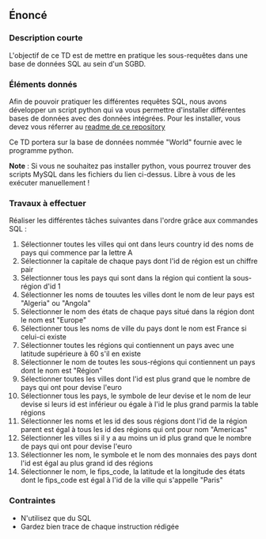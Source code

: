 ## Énoncé

### Description courte

L'objectif de ce TD est de mettre en pratique les sous-requêtes dans une base de données SQL au sein d'un SGBD.

### Éléments donnés 

Afin de pouvoir pratiquer les différentes requêtes SQL, nous avons développer un script python qui va vous permettre d'installer différentes bases de données avec des données intégrées. Pour les installer, vous devez vous réferrer au <a href="https://github.com/Microleadoff/database-installer-py" title="repository du code python d'installation des bases de données" target="_blank">readme de ce repository</a>

Ce TD portera sur la base de données nommée "World" fournie avec le programme python.

**Note** : Si vous ne souhaitez pas installer python, vous pourrez trouver des scripts MySQL dans les fichiers du lien ci-dessus. Libre à vous de les exécuter manuellement !

### Travaux à effectuer

Réaliser les différentes tâches suivantes dans l'ordre grâce aux commandes SQL :


1. Sélectionner toutes les villes qui ont dans leurs country id des noms de pays qui commence par la lettre A
2. Sélectionner la capitale de chaque pays dont l'id de région est un chiffre pair
3. Sélectionner tous les pays qui sont dans la région qui contient la sous-région d'id 1
4. Sélectionner les noms de touutes les villes dont le nom de leur pays est "Algeria" ou "Angola"
5. Sélectionner le nom des états de chaque pays situé dans la région dont le nom est "Europe"
6. Sélectionner tous les noms de ville du pays dont le nom est France si celui-ci existe
7. Sélectionner toutes les régions qui contiennent un pays avec une latitude supérieure à 60 s'il en existe
8. Sélectionner le nom de toutes les sous-régions qui contiennent un pays dont le nom est "Région"
9. Sélectionner toutes les villes dont l'id est plus grand que le nombre de pays qui ont pour devise l'euro
10. Sélectionner tous les pays, le symbole de leur devise et le nom de leur devise si leurs id est inférieur ou égale à l'id le plus grand parmis la table régions
11. Sélectionner les noms et les id des sous régions dont l'id de la région parent est égal à tous les id des régions qui ont pour nom "Americas"
12. Sélectionner les villes si il y a au moins un id plus grand que le nombre de pays qui ont pour devise l'euro
13. Sélectionner les nom, le symbole et le nom des monnaies des pays dont l'id est égal au plus grand id des régions
14. Sélectionner le nom, le fips_code, la latitude et la longitude des états dont le fips_code est égal à l'id de la ville qui s'appelle "Paris"

### Contraintes

- N'utilisez que du SQL
- Gardez bien trace de chaque instruction rédigée